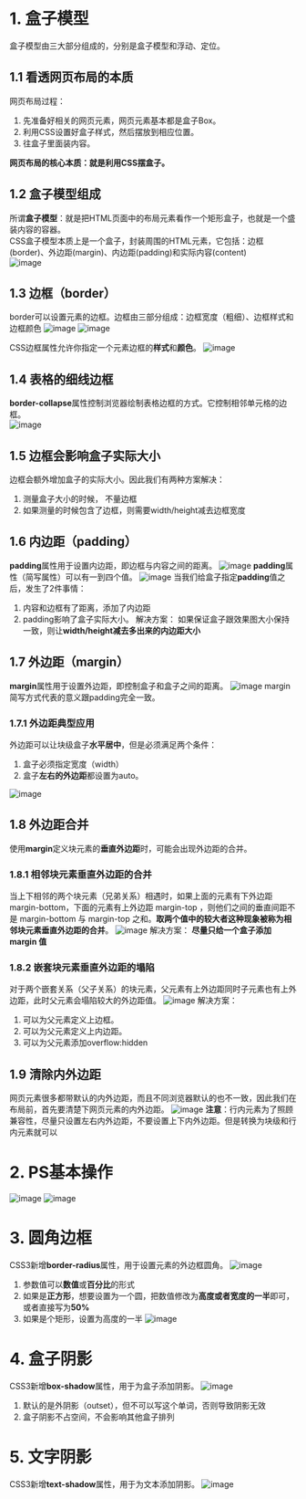 # 1. 盒子模型
盒子模型由三大部分组成的，分别是盒子模型和浮动、定位。
## 1.1 看透网页布局的本质
网页布局过程：
1. 先准备好相关的网页元素，网页元素基本都是盒子Box。
2. 利用CSS设置好盒子样式，然后摆放到相应位置。
3. 往盒子里面装内容。

**网页布局的核心本质：就是利用CSS摆盒子。**

## 1.2 盒子模型组成
所谓**盒子模型**：就是把HTML页面中的布局元素看作一个矩形盒子，也就是一个盛装内容的容器。  
CSS盒子模型本质上是一个盒子，封装周围的HTML元素，它包括：边框(border)、外边距(margin)、内边距(padding)和实际内容(content)  
![image](https://github.com/Happy-jianghui/Frontend-Learning/assets/98568967/d6489ceb-d0da-44ce-ada4-ec06ea873c9a)  

## 1.3 边框（border）
border可以设置元素的边框。边框由三部分组成：边框宽度（粗细）、边框样式和边框颜色
![image](https://github.com/Happy-jianghui/Frontend-Learning/assets/98568967/e01b6e1c-346f-469c-a40a-f385ae0f3d16)
![image](https://github.com/Happy-jianghui/Frontend-Learning/assets/98568967/f0f512a3-cfc6-4aad-bc35-52dd49a5d460)

CSS边框属性允许你指定一个元素边框的**样式**和**颜色**。
![image](https://github.com/Happy-jianghui/Frontend-Learning/assets/98568967/63aa7d0c-20cd-4815-949a-d625fbfb227c)

 ## 1.4 表格的细线边框
 **border-collapse**属性控制浏览器绘制表格边框的方式。它控制相邻单元格的边框。  
 ![image](https://github.com/Happy-jianghui/Frontend-Learning/assets/98568967/54ee18f2-17d4-41b0-94ad-72a41740423f)

## 1.5 边框会影响盒子实际大小 
边框会额外增加盒子的实际大小。因此我们有两种方案解决：
1. 测量盒子大小的时候， 不量边框
2. 如果测量的时候包含了边框，则需要width/height减去边框宽度


## 1.6  内边距（padding）
**padding**属性用于设置内边距，即边框与内容之间的距离。
![image](https://github.com/Happy-jianghui/Frontend-Learning/assets/98568967/1b8f590d-fb35-4360-8433-05bf3b471690)
**padding**属性（简写属性）可以有一到四个值。
![image](https://github.com/Happy-jianghui/Frontend-Learning/assets/98568967/3f507a46-65b8-41c5-91f1-0a78187e4f88)
当我们给盒子指定**padding**值之后，发生了2件事情：
1. 内容和边框有了距离，添加了内边距
2. padding影响了盒子实际大小。
解决方案：
如果保证盒子跟效果图大小保持一致，则让**width/height减去多出来的内边距大小**

## 1.7 外边距（margin）
**margin**属性用于设置外边距，即控制盒子和盒子之间的距离。
![image](https://github.com/Happy-jianghui/Frontend-Learning/assets/98568967/752c2d26-2375-4535-9880-3f45bd15e36b)
margin简写方式代表的意义跟padding完全一致。

### 1.7.1 外边距典型应用
外边距可以让块级盒子**水平居中**，但是必须满足两个条件：
1. 盒子必须指定宽度（width）
2. 盒子**左右的外边距**都设置为auto。

![image](https://github.com/Happy-jianghui/Frontend-Learning/assets/98568967/38535e53-847d-4716-a3ca-e78db151c5fd)

## 1.8 外边距合并
使用**margin**定义块元素的**垂直外边距**时，可能会出现外边距的合并。

### 1.8.1 相邻块元素垂直外边距的合并
当上下相邻的两个块元素（兄弟关系）相遇时，如果上面的元素有下外边距 margin-bottom，下面的元素有上外边距 margin-top ，则他们之间的垂直间距不是 margin-bottom 与 margin-top 之和。**取两个值中的较大者这种现象被称为相邻块元素垂直外边距的合并**。
![image](https://github.com/Happy-jianghui/Frontend-Learning/assets/98568967/d03c84e9-5d77-46cb-acab-0416a0ab7e3d)
解决方案：
**尽量只给一个盒子添加 margin 值**

### 1.8.2  嵌套块元素垂直外边距的塌陷
对于两个嵌套关系（父子关系）的块元素，父元素有上外边距同时子元素也有上外边距，此时父元素会塌陷较大的外边距值。
![image](https://github.com/Happy-jianghui/Frontend-Learning/assets/98568967/bb431b19-d194-4a0b-9d2c-3f9c9efa4cfe)
解决方案：
1. 可以为父元素定义上边框。
2. 可以为父元素定义上内边距。
3. 可以为父元素添加overflow:hidden

## 1.9 清除内外边距
网页元素很多都带默认的内外边距，而且不同浏览器默认的也不一致，因此我们在布局前，首先要清楚下网页元素的内外边距。
![image](https://github.com/Happy-jianghui/Frontend-Learning/assets/98568967/894b2fc6-b675-4d6f-b61d-af9c29f7ca9c)
**注意**：行内元素为了照顾兼容性，尽量只设置左右内外边距，不要设置上下内外边距。但是转换为块级和行内元素就可以

# 2. PS基本操作
![image](https://github.com/Happy-jianghui/Frontend-Learning/assets/98568967/e342f1d5-5040-450c-b785-4f899a1287bd)
![image](https://github.com/Happy-jianghui/Frontend-Learning/assets/98568967/4533168c-f08b-4620-85a9-4a60335a3a4c)

# 3. 圆角边框
CSS3新增**border-radius**属性，用于设置元素的外边框圆角。
![image](https://github.com/Happy-jianghui/Frontend-Learning/assets/98568967/53dc5a97-5ac4-4f0b-95f3-23d2fdd4d296)
1. 参数值可以**数值**或**百分比**的形式
2. 如果是**正方形**，想要设置为一个圆，把数值修改为**高度或者宽度的一半**即可，或者直接写为**50%**
3. 如果是个矩形，设置为高度的一半
![image](https://github.com/Happy-jianghui/Frontend-Learning/assets/98568967/6b0096b8-3eac-4c5e-9c62-7d15cad197e9)

# 4. 盒子阴影
CSS3新增**box-shadow**属性，用于为盒子添加阴影。
![image](https://github.com/Happy-jianghui/Frontend-Learning/assets/98568967/1714cfbe-a380-4641-ba27-548a35b364b6)
1. 默认的是外阴影（outset），但不可以写这个单词，否则导致阴影无效
2. 盒子阴影不占空间，不会影响其他盒子排列

# 5. 文字阴影
CSS3新增**text-shadow**属性，用于为文本添加阴影。
![image](https://github.com/Happy-jianghui/Frontend-Learning/assets/98568967/a4e70a69-fc87-4e9d-830f-1487f847dbaf)
